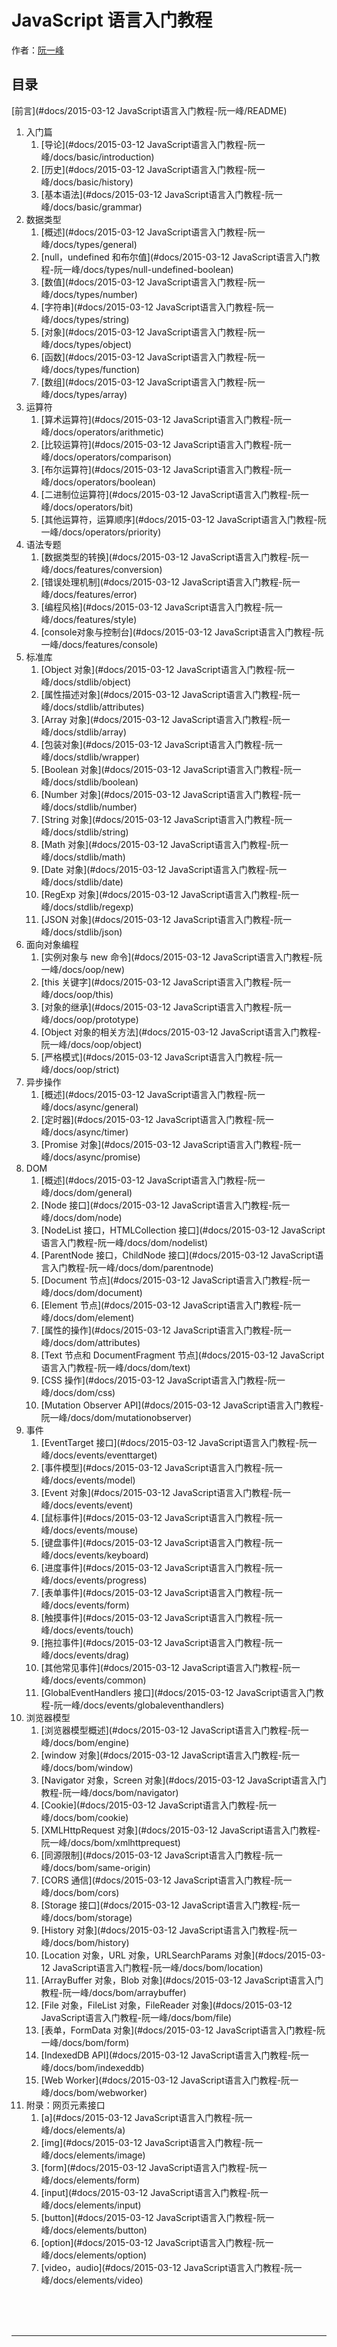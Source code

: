 # JavaScript 语言入门教程

作者：[阮一峰](http://www.ruanyifeng.com)

## 目录

[前言](#docs/2015-03-12 JavaScript语言入门教程-阮一峰/README)
1. 入门篇
	1. [导论](#docs/2015-03-12 JavaScript语言入门教程-阮一峰/docs/basic/introduction)
	1. [历史](#docs/2015-03-12 JavaScript语言入门教程-阮一峰/docs/basic/history)
	1. [基本语法](#docs/2015-03-12 JavaScript语言入门教程-阮一峰/docs/basic/grammar)
1. 数据类型
	1. [概述](#docs/2015-03-12 JavaScript语言入门教程-阮一峰/docs/types/general)
	1. [null，undefined 和布尔值](#docs/2015-03-12 JavaScript语言入门教程-阮一峰/docs/types/null-undefined-boolean)
	1. [数值](#docs/2015-03-12 JavaScript语言入门教程-阮一峰/docs/types/number)
	1. [字符串](#docs/2015-03-12 JavaScript语言入门教程-阮一峰/docs/types/string)
	1. [对象](#docs/2015-03-12 JavaScript语言入门教程-阮一峰/docs/types/object)
	1. [函数](#docs/2015-03-12 JavaScript语言入门教程-阮一峰/docs/types/function)
	1. [数组](#docs/2015-03-12 JavaScript语言入门教程-阮一峰/docs/types/array)
1. 运算符
	1. [算术运算符](#docs/2015-03-12 JavaScript语言入门教程-阮一峰/docs/operators/arithmetic)
	1. [比较运算符](#docs/2015-03-12 JavaScript语言入门教程-阮一峰/docs/operators/comparison)
	1. [布尔运算符](#docs/2015-03-12 JavaScript语言入门教程-阮一峰/docs/operators/boolean)
	1. [二进制位运算符](#docs/2015-03-12 JavaScript语言入门教程-阮一峰/docs/operators/bit)
	1. [其他运算符，运算顺序](#docs/2015-03-12 JavaScript语言入门教程-阮一峰/docs/operators/priority)
1. 语法专题
	1. [数据类型的转换](#docs/2015-03-12 JavaScript语言入门教程-阮一峰/docs/features/conversion)
	1. [错误处理机制](#docs/2015-03-12 JavaScript语言入门教程-阮一峰/docs/features/error)
	1. [编程风格](#docs/2015-03-12 JavaScript语言入门教程-阮一峰/docs/features/style)
	1. [console对象与控制台](#docs/2015-03-12 JavaScript语言入门教程-阮一峰/docs/features/console)
1. 标准库
	1. [Object 对象](#docs/2015-03-12 JavaScript语言入门教程-阮一峰/docs/stdlib/object)
	1. [属性描述对象](#docs/2015-03-12 JavaScript语言入门教程-阮一峰/docs/stdlib/attributes)
	1. [Array 对象](#docs/2015-03-12 JavaScript语言入门教程-阮一峰/docs/stdlib/array)
	1. [包装对象](#docs/2015-03-12 JavaScript语言入门教程-阮一峰/docs/stdlib/wrapper)
	1. [Boolean 对象](#docs/2015-03-12 JavaScript语言入门教程-阮一峰/docs/stdlib/boolean)
	1. [Number 对象](#docs/2015-03-12 JavaScript语言入门教程-阮一峰/docs/stdlib/number)
	1. [String 对象](#docs/2015-03-12 JavaScript语言入门教程-阮一峰/docs/stdlib/string)
	1. [Math 对象](#docs/2015-03-12 JavaScript语言入门教程-阮一峰/docs/stdlib/math)
	1. [Date 对象](#docs/2015-03-12 JavaScript语言入门教程-阮一峰/docs/stdlib/date)
	1. [RegExp 对象](#docs/2015-03-12 JavaScript语言入门教程-阮一峰/docs/stdlib/regexp)
	1. [JSON 对象](#docs/2015-03-12 JavaScript语言入门教程-阮一峰/docs/stdlib/json)
1. 面向对象编程
	1. [实例对象与 new 命令](#docs/2015-03-12 JavaScript语言入门教程-阮一峰/docs/oop/new)
	1. [this 关键字](#docs/2015-03-12 JavaScript语言入门教程-阮一峰/docs/oop/this)
	1. [对象的继承](#docs/2015-03-12 JavaScript语言入门教程-阮一峰/docs/oop/prototype)
	1. [Object 对象的相关方法](#docs/2015-03-12 JavaScript语言入门教程-阮一峰/docs/oop/object)
	1. [严格模式](#docs/2015-03-12 JavaScript语言入门教程-阮一峰/docs/oop/strict)
1. 异步操作
	1. [概述](#docs/2015-03-12 JavaScript语言入门教程-阮一峰/docs/async/general)
	1. [定时器](#docs/2015-03-12 JavaScript语言入门教程-阮一峰/docs/async/timer)
	1. [Promise 对象](#docs/2015-03-12 JavaScript语言入门教程-阮一峰/docs/async/promise)
1. DOM
	1. [概述](#docs/2015-03-12 JavaScript语言入门教程-阮一峰/docs/dom/general)
	1. [Node 接口](#docs/2015-03-12 JavaScript语言入门教程-阮一峰/docs/dom/node)
	1. [NodeList 接口，HTMLCollection 接口](#docs/2015-03-12 JavaScript语言入门教程-阮一峰/docs/dom/nodelist)
	1. [ParentNode 接口，ChildNode 接口](#docs/2015-03-12 JavaScript语言入门教程-阮一峰/docs/dom/parentnode)
	1. [Document 节点](#docs/2015-03-12 JavaScript语言入门教程-阮一峰/docs/dom/document)
	1. [Element 节点](#docs/2015-03-12 JavaScript语言入门教程-阮一峰/docs/dom/element)
	1. [属性的操作](#docs/2015-03-12 JavaScript语言入门教程-阮一峰/docs/dom/attributes)
	1. [Text 节点和 DocumentFragment 节点](#docs/2015-03-12 JavaScript语言入门教程-阮一峰/docs/dom/text)
	1. [CSS 操作](#docs/2015-03-12 JavaScript语言入门教程-阮一峰/docs/dom/css)
	1. [Mutation Observer API](#docs/2015-03-12 JavaScript语言入门教程-阮一峰/docs/dom/mutationobserver)
1. 事件
	1. [EventTarget 接口](#docs/2015-03-12 JavaScript语言入门教程-阮一峰/docs/events/eventtarget)
	1. [事件模型](#docs/2015-03-12 JavaScript语言入门教程-阮一峰/docs/events/model)
	1. [Event 对象](#docs/2015-03-12 JavaScript语言入门教程-阮一峰/docs/events/event)
	1. [鼠标事件](#docs/2015-03-12 JavaScript语言入门教程-阮一峰/docs/events/mouse)
	1. [键盘事件](#docs/2015-03-12 JavaScript语言入门教程-阮一峰/docs/events/keyboard)
	1. [进度事件](#docs/2015-03-12 JavaScript语言入门教程-阮一峰/docs/events/progress)
	1. [表单事件](#docs/2015-03-12 JavaScript语言入门教程-阮一峰/docs/events/form)
	1. [触摸事件](#docs/2015-03-12 JavaScript语言入门教程-阮一峰/docs/events/touch)
	1. [拖拉事件](#docs/2015-03-12 JavaScript语言入门教程-阮一峰/docs/events/drag)
	1. [其他常见事件](#docs/2015-03-12 JavaScript语言入门教程-阮一峰/docs/events/common)
	1. [GlobalEventHandlers 接口](#docs/2015-03-12 JavaScript语言入门教程-阮一峰/docs/events/globaleventhandlers)
1. 浏览器模型
	1. [浏览器模型概述](#docs/2015-03-12 JavaScript语言入门教程-阮一峰/docs/bom/engine)
	1. [window 对象](#docs/2015-03-12 JavaScript语言入门教程-阮一峰/docs/bom/window)
	1. [Navigator 对象，Screen 对象](#docs/2015-03-12 JavaScript语言入门教程-阮一峰/docs/bom/navigator)
	1. [Cookie](#docs/2015-03-12 JavaScript语言入门教程-阮一峰/docs/bom/cookie)
	1. [XMLHttpRequest 对象](#docs/2015-03-12 JavaScript语言入门教程-阮一峰/docs/bom/xmlhttprequest)
	1. [同源限制](#docs/2015-03-12 JavaScript语言入门教程-阮一峰/docs/bom/same-origin)
	1. [CORS 通信](#docs/2015-03-12 JavaScript语言入门教程-阮一峰/docs/bom/cors)
	1. [Storage 接口](#docs/2015-03-12 JavaScript语言入门教程-阮一峰/docs/bom/storage)
	1. [History 对象](#docs/2015-03-12 JavaScript语言入门教程-阮一峰/docs/bom/history)
	1. [Location 对象，URL 对象，URLSearchParams 对象](#docs/2015-03-12 JavaScript语言入门教程-阮一峰/docs/bom/location)
	1. [ArrayBuffer 对象，Blob 对象](#docs/2015-03-12 JavaScript语言入门教程-阮一峰/docs/bom/arraybuffer)
	1. [File 对象，FileList 对象，FileReader 对象](#docs/2015-03-12 JavaScript语言入门教程-阮一峰/docs/bom/file)
	1. [表单，FormData 对象](#docs/2015-03-12 JavaScript语言入门教程-阮一峰/docs/bom/form)
	1. [IndexedDB API](#docs/2015-03-12 JavaScript语言入门教程-阮一峰/docs/bom/indexeddb)
	1. [Web Worker](#docs/2015-03-12 JavaScript语言入门教程-阮一峰/docs/bom/webworker)
1. 附录：网页元素接口
	1. [a](#docs/2015-03-12 JavaScript语言入门教程-阮一峰/docs/elements/a)
	1. [img](#docs/2015-03-12 JavaScript语言入门教程-阮一峰/docs/elements/image)
	1. [form](#docs/2015-03-12 JavaScript语言入门教程-阮一峰/docs/elements/form)
	1. [input](#docs/2015-03-12 JavaScript语言入门教程-阮一峰/docs/elements/input)
	1. [button](#docs/2015-03-12 JavaScript语言入门教程-阮一峰/docs/elements/button)
	1. [option](#docs/2015-03-12 JavaScript语言入门教程-阮一峰/docs/elements/option)
	1. [video，audio](#docs/2015-03-12 JavaScript语言入门教程-阮一峰/docs/elements/video)



<br/><br/><br/>

---

